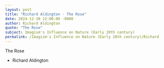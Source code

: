```yaml
---
layout: post
title: "Richard Aldington - The Rose"
date: 2024-12-30 12:00:00 -0000
author: Richard Aldington
quote: "The Rose"
subject: Imagism's Influence on Nature (Early 20th century)
permalink: /Imagism's Influence on Nature (Early 20th century)/Richard Aldington/Richard Aldington - The Rose
---
```


The Rose

- Richard Aldington
